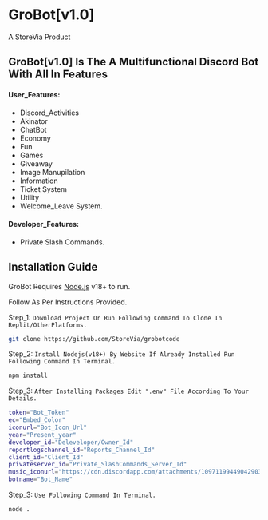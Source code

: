 # GroBot[v1.0]
A StoreVia Product
## GroBot[v1.0] Is The A Multifunctional Discord Bot With All In Features

#### User_Features:

- Discord_Activities
- Akinator
- ChatBot
- Economy
- Fun
- Games
- Giveaway
- Image Manupilation
- Information
- Ticket System
- Utility
- Welcome_Leave System.

#### Developer_Features:
- Private Slash Commands.

## Installation Guide

GroBot Requires [Node.js](https://nodejs.org/) v18+ to run.

Follow As Per Instructions Provided.


Step_1: `Download Project Or Run Following Command To Clone In Replit/OtherPlatforms.`
```sh
git clone https://github.com/StoreVia/grobotcode
```

Step_2: `Install Nodejs(v18+) By Website If Already Installed Run Following Command In Terminal.`

```sh
npm install
```

Step_3: `After Installing Packages Edit ".env" File According To Your Details.`

```sh
token="Bot_Token"
ec="Embed_Color"
iconurl="Bot_Icon_Url"
year="Present_year"
developer_id="Deleveloper/Owner_Id"
reportlogschannel_id="Reports_Channel_Id"
client_id="Client_Id"
privateserver_id="Private_SlashCommands_Server_Id"
music_iconurl="https://cdn.discordapp.com/attachments/1097119944904290359/1097190855359594686/music_icon.gif"
botname="Bot_Name"
```

Step_3: `Use Following Command In Terminal.`

```sh
node .
```
